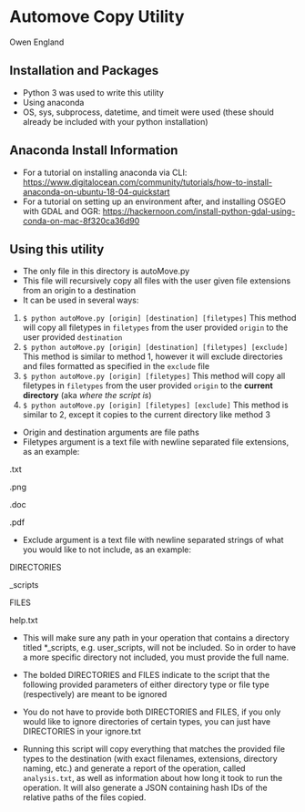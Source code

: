 # Automove Copy Utility
Owen England

## Installation and Packages


* Python 3 was used to write this utility
* Using anaconda
* OS, sys, subprocess, datetime, and timeit were used (these should already be included with your python installation)


## Anaconda Install Information


 * For a tutorial on installing anaconda via CLI: https://www.digitalocean.com/community/tutorials/how-to-install-anaconda-on-ubuntu-18-04-quickstart
 * For a tutorial on setting up an environment after, and installing OSGEO with GDAL and OGR: https://hackernoon.com/install-python-gdal-using-conda-on-mac-8f320ca36d90


## Using this utility


* The only file in this directory is autoMove.py
* This file will recursively copy all files with the user given file extensions from an origin to a destination
* It can be used in several ways:
1. `$ python autoMove.py [origin] [destination] [filetypes]`
This method will copy all filetypes in `filetypes` from the user provided `origin` to the user provided `destination`
2. `$ python autoMove.py [origin] [destination] [filetypes] [exclude]`
This method is similar to method 1, however it will exclude directories and files formatted as specified in the `exclude` file
3. `$ python autoMove.py [origin] [filetypes]`
This method will copy all filetypes in `filetypes` from the user provided `origin` to the **current directory** (aka *where the script is*)
4. `$ python autoMove.py [origin] [filetypes] [exclude]`
This method is similar to 2, except it copies to the current directory like method 3

* Origin and destination arguments are file paths
* Filetypes argument is a text file with newline separated file extensions, as an example:

.txt

.png

.doc

.pdf

* Exclude argument is a text file with newline separated strings of what you would like to not include, as an example:

DIRECTORIES

_scripts

FILES

help.txt

* This will make sure any path in your operation that contains a directory titled *_scripts, e.g. user_scripts, will not be included. So in order to have a more specific directory not included, you must provide the full name.
* The bolded DIRECTORIES and FILES indicate to the script that the following provided parameters of either directory type or file type (respectively) are meant to be ignored
* You do not have to provide both DIRECTORIES and FILES, if you only would like to ignore directories of certain types, you can just have DIRECTORIES in your ignore.txt


* Running this script will copy everything that matches the provided file types to the destination (with exact filenames, extensions, directory naming, etc.) and generate a report of the operation, called `analysis.txt`, as well as information about how long it took to run the operation. It will also generate a JSON containing hash IDs of the relative paths of the files copied.



